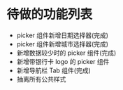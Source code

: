 # 待做的功能列表

- picker 组件新增日期选择器(完成)
- picker 组件新增城市选择器(完成)
- 新增数据较少时的 picker 组件(完成)
- 新增带银行卡 logo 的 picker 组件
- 新增导航栏 Tab 组件(完成)
- 抽离所有公共样式
